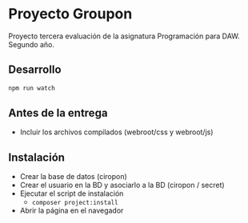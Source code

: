 # Proyecto Groupon

Proyecto tercera evaluación de la asignatura Programación para DAW. Segundo año.

## Desarrollo

```bash
npm run watch
```

## Antes de la entrega

-   Incluir los archivos compilados (webroot/css y webroot/js)

## Instalación

-   Crear la base de datos (ciropon)
-   Crear el usuario en la BD y asociarlo a la BD (ciropon / secret)
-   Ejecutar el script de instalación
    -   `composer project:install`
-   Abrir la página en el navegador
